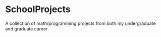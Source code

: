 # SchoolProjects
A collection of math/programming projects from both my undergraduate and graduate career
